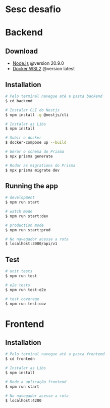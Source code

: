 # Sesc desafio

# Backend

## Download

- [Node.js](https://nodejs.org/en/download/package-manager) @version 20.9.0
- [Docker WSL2](https://github.com/codeedu/wsl2-docker-quickstart) @version latest

## Installation

```bash
# Pelo terminal navegue até a pasta backend
$ cd backend
```

```bash
# Instalar CLI do Nestjs
$ npm install -g @nestjs/cli
```

```bash
# Instalar as Libs
$ npm install
```

```bash
# Subir o docker
$ docker-compose up --build
```

```bash
# Gerar o schema do Prisma
$ npx prisma generate
```

```bash
# Rodar as migrations do Prisma
$ npx prisma migrate dev
```

## Running the app

```bash
# development
$ npm run start

# watch mode
$ npm run start:dev

# production mode
$ npm run start:prod
```

```bash
# No navegador acesse a rota
$ localhost:3000/api/v1
```

## Test

```bash
# unit tests
$ npm run test

# e2e tests
$ npm run test:e2e

# test coverage
$ npm run test:cov
```

# Frontend

## Installation

```bash
# Pelo terminal navegue até a pasta frontend
$ cd frontedn
```

```bash
# Instalar as Libs
$ npm install
```

```bash
# Rode a aplicação frontend
$ npm run start
```


```bash
# No navegador acesse a rota
$ localhost:4200
```
